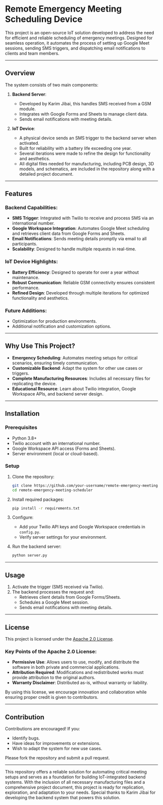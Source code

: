
# Remote Emergency Meeting Scheduling Device

This project is an open-source IoT solution developed to address the need for efficient and reliable scheduling of emergency meetings. Designed for seamless operation, it automates the process of setting up Google Meet sessions, sending SMS triggers, and dispatching email notifications to clients and team members.

---

## Overview

The system consists of two main components:
1. **Backend Server**:
   - Developed by Karim Jibai, this handles SMS received from a GSM module.
   - Integrates with Google Forms and Sheets to manage client data.
   - Sends email notifications with meeting details.

2. **IoT Device**:
   - A physical device sends an SMS trigger to the backend server when activated.
   - Built for reliability with a battery life exceeding one year.
   - Several iterations were made to refine the design for functionality and aesthetics.
   - All digital files needed for manufacturing, including PCB design, 3D models, and schematics, are included in the repository along with a detailed project document.

---

## Features

### Backend Capabilities:
- **SMS Trigger**: Integrated with Twilio to receive and process SMS via an international number.
- **Google Workspace Integration**: Automates Google Meet scheduling and retrieves client data from Google Forms and Sheets.
- **Email Notifications**: Sends meeting details promptly via email to all participants.
- **Scalability**: Designed to handle multiple requests in real-time.

### IoT Device Highlights:
- **Battery Efficiency**: Designed to operate for over a year without maintenance.
- **Robust Communication**: Reliable GSM connectivity ensures consistent performance.
- **Refined Design**: Developed through multiple iterations for optimized functionality and aesthetics.

### Future Additions:
- Optimization for production environments.
- Additional notification and customization options.

---

## Why Use This Project?

- **Emergency Scheduling**: Automates meeting setups for critical scenarios, ensuring timely communication.
- **Customizable Backend**: Adapt the system for other use cases or triggers.
- **Complete Manufacturing Resources**: Includes all necessary files for replicating the device.
- **Educational Resource**: Learn about Twilio integration, Google Workspace APIs, and backend server design.

---

## Installation

### Prerequisites
- Python 3.8+
- Twilio account with an international number.
- Google Workspace API access (Forms and Sheets).
- Server environment (local or cloud-based).

### Setup
1. Clone the repository:
   ```bash
   git clone https://github.com/your-username/remote-emergency-meeting-scheduler.git
   cd remote-emergency-meeting-scheduler
   ```
2. Install required packages:
   ```bash
   pip install -r requirements.txt
   ```
3. Configure:
   - Add your Twilio API keys and Google Workspace credentials in `config.py`.
   - Verify server settings for your environment.

4. Run the backend server:
   ```bash
   python server.py
   ```

---

## Usage

1. Activate the trigger (SMS received via Twilio).
2. The backend processes the request and:
   - Retrieves client details from Google Forms/Sheets.
   - Schedules a Google Meet session.
   - Sends email notifications with meeting details.

---

## License

This project is licensed under the [Apache 2.0 License](LICENSE). 

### Key Points of the Apache 2.0 License:
- **Permissive Use**: Allows users to use, modify, and distribute the software in both private and commercial applications.
- **Attribution Required**: Modifications and redistributed works must provide attribution to the original authors.
- **Warranty Disclaimer**: Distributed as-is, without warranty or liability.

By using this license, we encourage innovation and collaboration while ensuring proper credit is given to contributors.

---

## Contribution

Contributions are encouraged! If you:
- Identify bugs.
- Have ideas for improvements or extensions.
- Wish to adapt the system for new use cases.

Please fork the repository and submit a pull request.

---

This repository offers a reliable solution for automating critical meeting setups and serves as a foundation for building IoT-integrated backend systems. With the inclusion of all necessary manufacturing files and a comprehensive project document, this project is ready for replication, exploration, and adaptation to your needs. Special thanks to Karim Jibai for developing the backend system that powers this solution.
